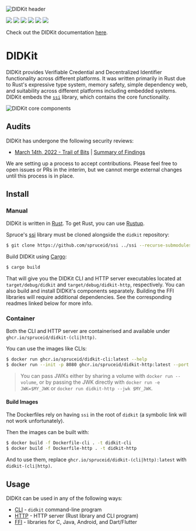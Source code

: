 ![DIDKit header](https://spruceid.dev/assets/images/didkithead-52d41d35622b77d7662965794aa33eff.png)

[![](https://img.shields.io/github/workflow/status/spruceid/didkit/ci)](https://github.com/spruceid/didkit/actions?query=workflow%3Aci+branch%3Amain) [![](https://img.shields.io/badge/Docker-19.03.x-blue)](https://www.docker.com/) [![](https://img.shields.io/badge/Rust-v1.51.0-orange)](https://www.rust-lang.org/) [![](https://img.shields.io/badge/ssi-v0.1-green)](https://www.github.com/spruceid/ssi) [![](https://img.shields.io/badge/License-Apache--2.0-green)](https://github.com/spruceid/didkit/blob/main/LICENSE) [![](https://img.shields.io/twitter/follow/spruceid?label=Follow&style=social)](https://twitter.com/spruceid)

Check out the DIDKit documentation [here](https://spruceid.dev/docs/didkit/).

# DIDKit

DIDKit provides Verifiable Credential and Decentralized Identifier
functionality across different platforms. It was written primarily in Rust due
to Rust's expressive type system, memory safety, simple dependency web, and
suitability across different platforms including embedded systems. DIDKit
embeds the [`ssi`](https://github.com/spruceid/ssi) library, which contains the
core functionality.

![DIDKit core components](https://user-images.githubusercontent.com/37127325/132885609-a5ca8019-e072-47ca-8088-1e278df7b3fe.png)

## Audits
DIDKit has undergone the following security reviews:
- [March 14th, 2022 - Trail of Bits](https://github.com/trailofbits/publications/blob/master/reviews/SpruceID.pdf) | [Summary of Findings](https://blog.spruceid.com/spruce-completes-first-security-audit-from-trail-of-bits/)

We are setting up a process to accept contributions. Please feel free to open
issues or PRs in the interim, but we cannot merge external changes until this
process is in place.

## Install

### Manual

DIDKit is written in [Rust][]. To get Rust, you can use [Rustup][].

Spruce's [ssi][] library must be cloned alongside the `didkit` repository:
```sh
$ git clone https://github.com/spruceid/ssi ../ssi --recurse-submodules
```

Build DIDKit using [Cargo][]:
```sh
$ cargo build
```
That will give you the DIDKit CLI and HTTP server executables located at
`target/debug/didkit` and `target/debug/didkit-http`, respectively. You can also build and install DIDKit's components separately. Building the FFI libraries will require additional dependencies. See the corresponding readmes linked below for more info.


### Container

Both the CLI and HTTP server are containerised and available under
`ghcr.io/spruceid/didkit-(cli|http)`.

You can use the images like CLIs:
```bash
$ docker run ghcr.io/spruceid/didkit-cli:latest --help
$ docker run --init -p 8080 ghcr.io/spruceid/didkit-http:latest --port 8080
```

> You can pass JWKs either by sharing a volume with `docker run --volume`, or by passing the JWK directly with `docker run -e JWK=$MY_JWK` or `docker run didkit-http --jwk $MY_JWK`.

#### Build Images

The Dockerfiles rely on having `ssi` in the root of `didkit` (a symbolic link will not work unfortunately).

Then the images can be built with:
```bash
$ docker build -f Dockerfile-cli . -t didkit-cli
$ docker build -f Dockerfile-http . -t didkit-http
```

And to use them, replace `ghcr.io/spruceid/didkit-(cli|http):latest` with `didkit-(cli|http)`.

## Usage

DIDKit can be used in any of the following ways:

- [CLI](cli/) - `didkit` command-line program
- [HTTP](http/) - HTTP server (Rust library and CLI program)
- [FFI](lib/FFI.md) - libraries for C, Java, Android, and Dart/Flutter

[Rust]: https://www.rust-lang.org/
[rustup]: https://rustup.rs/
[Cargo]: https://doc.rust-lang.org/cargo/
[ssi]: https://github.com/spruceid/ssi
